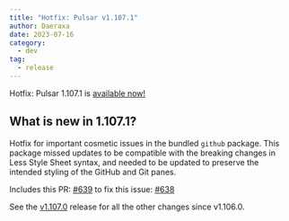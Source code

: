 ```yaml
---
title: "Hotfix: Pulsar v1.107.1"
author: Daeraxa
date: 2023-07-16
category:
  - dev
tag:
  - release
---
```


Hotfix: Pulsar 1.107.1 is [available now!](https://github.com/pulsar-edit/pulsar/releases/tag/v1.107.1)

<!-- more -->

## What is new in 1.107.1?

Hotfix for important cosmetic issues in the bundled `github` package.
This package missed updates to be compatible with the breaking changes in Less Style Sheet syntax, and needed to be updated to preserve the intended styling of the GitHub and Git panes.

Includes this PR: [#639](https://github.com/pulsar-edit/pulsar/pull/639) to fix this issue: [#638](https://github.com/pulsar-edit/pulsar/issues/638)

See the [v1.107.0](https://github.com/pulsar-edit/pulsar/releases/tag/v1.107.0) release for all the other changes since v1.106.0.